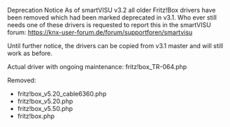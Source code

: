 Deprecation Notice
As of smartVISU v3.2 all older Fritz!Box drivers have been removed which had been marked deprecated in v3.1.
Who ever still needs one of these drivers is requested to report this in the smartVISU forum: 
https://knx-user-forum.de/forum/supportforen/smartvisu

Until further notice, the drivers can be copied from v3.1 master and will still work as before.

Actual driver with ongoing maintenance: fritz!box_TR-064.php

Removed:
- fritz!box_v5.20_cable6360.php
- fritz!box_v5.20.php
- fritz!box_v5.50.php
- fritz!box.php